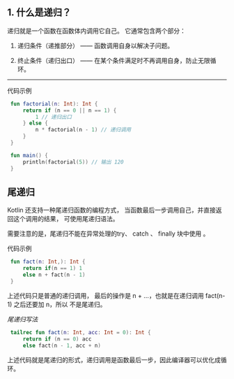 ## 1. 什么是递归？

递归就是一个函数在函数体内调用它自己。
它通常包含两个部分：

1. 递归条件（递推部分） —— 函数调用自身以解决子问题。

2. 终止条件（递归出口） —— 在某个条件满足时不再调用自身，防止无限循环。

----

代码示例
```kotlin
 fun factorial(n: Int): Int {
     return if (n == 0 || n == 1) {
         1 // 递归出口
     } else {
         n * factorial(n - 1) // 递归调用
     }
 }

 fun main() {
     println(factorial(5)) // 输出 120
 }
```

## 尾递归
Kotlin 还支持一种尾递归函数的编程方式，
当函数最后一步调用自己，并直接返回这个调用的结果，
可使用尾递归语法。</br>

需要注意的是，尾递归不能在异常处理的try、 catch 、 finally 块中使用 。</br>

代码示例
```kotlin
 fun fact(n: Int,): Int {
     return if(n == 1) 1
     else n + fact(n - 1)
 }
```
上述代码只是普通的递归调用，
最后的操作是 n + ...，也就是在递归调用 fact(n-1) 之后还要加 n，所以 不是尾递归。</br>

*尾递归写法*
```kotlin
 tailrec fun fact(n: Int, acc: Int = 0): Int {
     return if (n == 0) acc
     else fact(n - 1, acc + n)
```
上述代码就是尾递归的形式，递归调用是函数最后一步，因此编译器可以优化成循环。